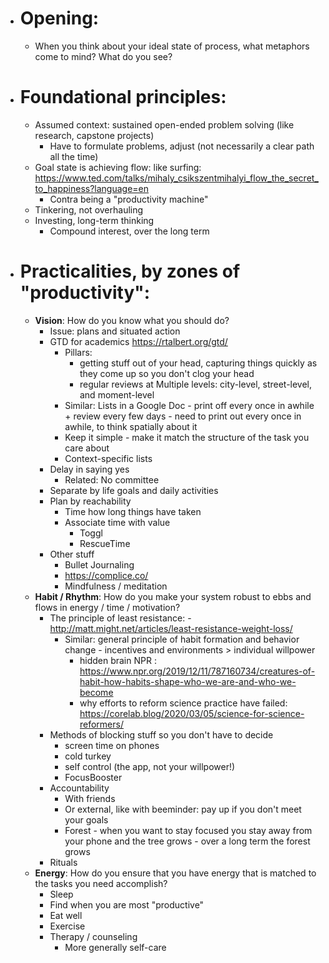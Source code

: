 - # Opening:
    - When you think about your ideal state of process, what metaphors come to mind? What do you see?
- # Foundational principles:
    - Assumed context: sustained open-ended problem solving (like research, capstone projects)
        - Have to formulate problems, adjust (not necessarily a clear path all the time)
    - Goal state is achieving flow: like surfing: https://www.ted.com/talks/mihaly_csikszentmihalyi_flow_the_secret_to_happiness?language=en 
        - Contra being a "productivity machine"
    - Tinkering, not overhauling
    - Investing, long-term thinking
        - Compound interest, over the long term
- # Practicalities, by zones of "productivity":
    - **Vision**: How do you know what you should do?
        - Issue: plans and situated action
        - GTD for academics https://rtalbert.org/gtd/
            - Pillars: 
                - getting stuff out of your head, capturing things quickly as they come up so you don't clog your head
                - regular reviews at Multiple levels: city-level, street-level, and moment-level
            - Similar: Lists in a Google Doc - print off every once in awhile + review every few days - need to print out every once in awhile, to think spatially about it
            - Keep it simple - make it match the structure of the task you care about
            - Context-specific lists
        - Delay in saying yes
            - Related: No committee
        - Separate by life goals and daily activities
        - Plan by reachability
            - Time how long things have taken
            - Associate time with value
                - Toggl
                - RescueTime
        - Other stuff
            - Bullet Journaling
            - https://complice.co/
            - Mindfulness / meditation
    - **Habit / Rhythm**: How do you make your system robust to ebbs and flows in energy / time / motivation?
        - The principle of least resistance: - http://matt.might.net/articles/least-resistance-weight-loss/
            - Similar: general principle of habit formation and behavior change - incentives and environments > individual willpower
                - hidden brain NPR : https://www.npr.org/2019/12/11/787160734/creatures-of-habit-how-habits-shape-who-we-are-and-who-we-become
                - why efforts to reform science practice have failed: https://corelab.blog/2020/03/05/science-for-science-reformers/
        - Methods of blocking stuff so you don't have to decide
            - screen time on phones
            - cold turkey
            - self control (the app, not your willpower!)
            - FocusBooster
        - Accountability
            - With friends
            - Or external, like with beeminder: pay up if you don't meet your goals
            - Forest - when you want to stay focused you stay away from your phone and the tree grows - over a long term the forest grows
        - Rituals
    - **Energy**: How do you ensure that you have energy that is matched to the tasks you need accomplish?
        - Sleep
        - Find when you are most "productive"
        - Eat well
        - Exercise
        - Therapy / counseling
            - More generally self-care
